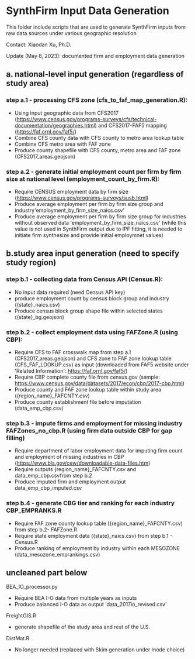 # SynthFirm Input Data Generation
<p>This folder include scripts that are used to generate SynthFirm inputs from raw data sources under various geographic resolution </p>
<p> Contact: Xiaodan Xu, Ph.D.  <XiaodanXu@lbl.gov> </p>
<p> Update (May 8, 2023): documented firm and employment data generation </p>

## a. national-level input generation (regardless of study area)

### step a.1 - processing CFS zone (cfs_to_faf_map_generation.R):
* Using input geographic data from CFS2017 (https://www.census.gov/programs-surveys/cfs/technical-documentation/geographies.html) and CFS2017-FAF5 mapping (https://faf.ornl.gov/faf5/)
* Combine CFS county data with CFS county to metro area lookup table
* Combine CFS metro area with FAF zone
* Produce county shapefile with CFS county, metro area and FAF zone (CFS2017_areas.geojson)
  
### step a.2 - generate initial employment count per firm by firm size at national level (employment_count_by_firm.R):
* Require CENSUS employment data by firm size (https://www.census.gov/programs-surveys/susb.html)
* Produce average employment per firm by firm size group and industry'employment_by_firm_size_naics.csv'
* Produce average employment per firm by firm size group for industries without observed data 'employment_by_firm_size_naics.csv' (while this value is not used in SynthFirm output due to IPF fitting, it is needed to initiate firm synthesize and provide initial employmnet values)


## b.study area input generation (need to specify study region)

### step b.1 - collecting data from Census API (Census.R): 
* No input data required (need Census API key)
* produce employment count by census block group and industry ({state}_naics.csv)
* Produce census block group shape file within selected states ({state}_bg.geojson)

### step b.2 - collect employment data using FAFZone.R (using CBP): 
* Require CFS to FAF crosswalk map from step a.1 (CFS2017_areas.geojson) and CFS zone to FAF zone lookup table (CFS_FAF_LOOKUP.csv) as input (downloaded from FAF5 website under 'Related Information': https://faf.ornl.gov/faf5/)
* Require CBP complete county file from census.gov (sample: https://www.census.gov/data/datasets/2017/econ/cbp/2017-cbp.html)
* Produce county and FAF zone lookup table within study area ({region_name}_FAFCNTY.csv)
* Produce county establishment file before imputation (data_emp_cbp.csv)
	
### step b.3 - impute firms and employment for missing industry FAFZones_no_cbp.R (using firm data outside CBP for gap filling)
* Require department of labor employment data for imputing firm count and employment of missing industries in CBP (https://www.bls.gov/cew/downloadable-data-files.htm)
* Require outputs {region_name}_FAFCNTY.csv and data_emp_cbp.csvfrom step b.2 
* Produce imputed firm and employment output data_emp_cbp_imputed.csv

### step b.4 - generate CBG tier and ranking for each industry CBP_EMPRANKS.R
* Require FAF zone county lookup table ({region_name}_FAFCNTY.csv) from step b.2- FAFZone.R 
* Require state employment data ({state}_naics.csv) from step b.1 - Census.R
* Produce ranking of employment by industry within each MESOZONE (data_mesozone_emprankings.csv)

## uncleaned part below

BEA_IO_processor.py
* Require BEA I-O data from multiple years as inputs
* Produce balanced I-O data as output 'data_2017io_revised.csv'

FreightGIS.R
* generate shapefile of the study area and rest of the U.S.

DistMat.R
* No longer needed (replaced with Skim generation under mode choice)
